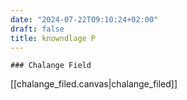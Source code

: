 ```yaml
---
date: "2024-07-22T09:10:24+02:00"
draft: false
title: knowndlage P
---
```


    ### Chalange Field

\[\[chalange_filed.canvas\|chalange_filed\]\]
